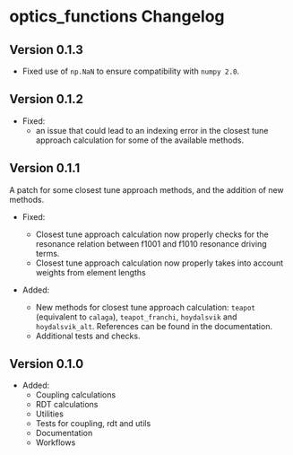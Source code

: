 # optics_functions Changelog

## Version 0.1.3

- Fixed use of `np.NaN` to ensure compatibility with `numpy 2.0`.

## Version 0.1.2

- Fixed:
  - an issue that could lead to an indexing error in the closest tune approach calculation for some of the available methods.

## Version 0.1.1

A patch for some closest tune approach methods, and the addition of new methods.

- Fixed:
  - Closest tune approach calculation now properly checks for the resonance relation between f1001 and f1010 resonance driving terms.
  - Closest tune approach calculation now properly takes into account weights from element lengths

- Added:
  - New methods for closest tune approach calculation: `teapot` (equivalent to `calaga`), `teapot_franchi`, `hoydalsvik` and `hoydalsvik_alt`. References can be found in the documentation.
  - Additional tests and checks.

## Version 0.1.0

- Added:
  - Coupling calculations
  - RDT calculations
  - Utilities
  - Tests for coupling, rdt and utils
  - Documentation
  - Workflows
